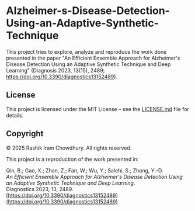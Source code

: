 # Alzheimer-s-Disease-Detection-Using-an-Adaptive-Synthetic-Technique
This project tries to explore, analyze and reproduce the work done presented in the paper "An Efficient Ensemble Approach for Alzheimer's Disease Detection Using an Adaptive Synthetic Technique and Deep Learning" (Diagnosis 2023, 13(15), 2489; https://doi.org/10.3390/diagnostics13152489).



## License

This project is licensed under the MIT License – see the [LICENSE.md](LICENSE.md) file for details.

## Copyright

© 2025 Rashik Iram Chowdhury. All rights reserved.  

This project is a reproduction of the work presented in:

Qin, B.; Gao, X.; Zhan, Z.; Fan, W.; Wu, Y.; Salehi, S.; Zhang, Y.-D.  
*An Efficient Ensemble Approach for Alzheimer's Disease Detection Using an Adaptive Synthetic Technique and Deep Learning*.  
Diagnostics 2023, 13, 2489.  
[https://doi.org/10.3390/diagnostics13152489](https://doi.org/10.3390/diagnostics13152489)
